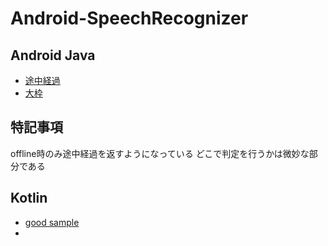# Android-SpeechRecognizer

## Android Java
- [途中経過](https://qiita.com/KAKKA/items/47927becf3ae35bbb45b)
- [大枠](https://maku77.github.io/android/fw/speech-recognizer.html)

## 特記事項
offline時のみ途中経過を返すようになっている
どこで判定を行うかは微妙な部分である

## Kotlin
- [good sample](https://gourmet-technology-crypto.jp/tech/android-speechrecognizer%E3%81%A7%E5%B8%B8%E6%99%82%E3%82%AA%E3%83%95%E3%83%A9%E3%82%A4%E3%83%B3%E9%9F%B3%E5%A3%B0%E8%AA%8D%E8%AD%98%E3%82%92%E3%81%99%E3%82%8B/)
- []()